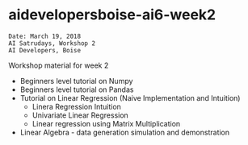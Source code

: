 # aidevelopersboise-ai6-week2

```
Date: March 19, 2018
AI Satrudays, Workshop 2
AI Developers, Boise
```

Workshop material for week 2

- Beginners level tutorial on Numpy
- Beginners level tutorial on Pandas
- Tutorial on Linear Regression (Naive Implementation and Intuition)
    - Linera Regression Intuition
    - Univariate Linear Regression
    - Linear regression using Matrix Multiplication
- Linear Algebra - data generation simulation and demonstration 
